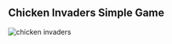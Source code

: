 ## Chicken Invaders Simple Game
![chicken invaders](https://github.com/Aya-Adel-Mohamed/chicken-invaders-game/assets/115530179/25395b34-a49c-4b8b-beef-dc89c3d829a3)
